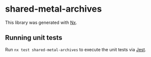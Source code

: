 # shared-metal-archives

This library was generated with [Nx](https://nx.dev).

## Running unit tests

Run `nx test shared-metal-archives` to execute the unit tests via [Jest](https://jestjs.io).
